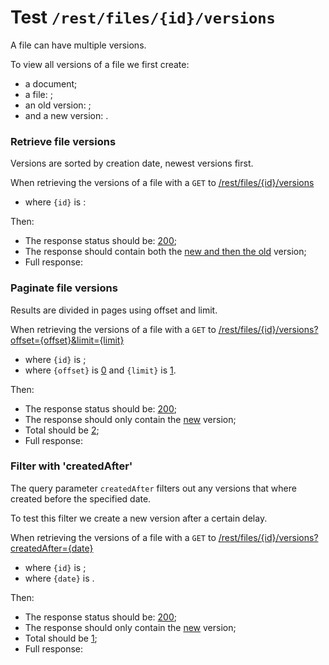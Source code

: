 # Test `/rest/files/{id}/versions`

A file can have multiple versions.

To view all versions of a file we first create: 

[ ](- "#docId=createDocument()")
[ ](- "#fileId=createFile(#docId)")
[ ](- "#oldVersionId=createVersion(#fileId)")
[ ](- "#newVersionId=createVersionWithDelay(#fileId)")

  - a document;
  - a file: [ ](- "ext:embed=code(#fileId)");
  - an old version: [ ](- "ext:embed=code(#oldVersionId)");
  - and a new version: [ ](- "ext:embed=code(#newVersionId)").

### Retrieve file versions
Versions are sorted by creation date, newest versions first.

When retrieving the versions of a file with a `GET` to [/rest/files/{id}/versions](- "#getEndpoint") 

 - where `{id}` is [ ](- "ext:embed=code(#fileId)"):

[ ](- "#retrieveResult=retrieve(#getEndpoint, #fileId, #oldVersionId, #newVersionId)")

Then:

 - The response status should be: [200](- "?=#retrieveResult.status");
 - The response should contain both the [new and then the old](- "?=#retrieveResult.twoVersions") version;
 - Full response:

[ ](- "ext:embed=#retrieveResult.body")

### Paginate file versions
Results are divided in pages using offset and limit.

When retrieving the versions of a file with a `GET` to [/rest/files/{id}/versions?offset={offset}&limit={limit}](- "#getEndpoint") 

 - where `{id}` is [ ](- "ext:embed=code(#fileId)");
 - where `{offset}` is [0](- "#offset") and `{limit}` is [1](- "#limit").

[ ](- "#paginateResult=paginate(#getEndpoint, #fileId, #offset, #limit, #newVersionId)")

Then:

 - The response status should be: [200](- "?=#paginateResult.status");
 - The response should only contain the [new](- "?=#paginateResult.hasOld") version;
 - Total should be [2](- "?=#paginateResult.total");
 - Full response:

[ ](- "ext:embed=#paginateResult.body")

### Filter with 'createdAfter'
The query parameter `createdAfter` filters out any versions that where created before the specified date. 

To test this filter we create a new version after a certain delay.
[ ](- "#delayedVersionId=createVersionWithDelay(#fileId)")


When retrieving the versions of a file with a `GET` to [/rest/files/{id}/versions?createdAfter={date}](- "#getEndpoint")
[ ](- "#date=getCreatedAt(#delayedVersionId)")

 - where `{id}` is [ ](- "ext:embed=code(#fileId)");
 - where `{date}` is [ ](- "ext:embed=code(#date)").

[ ](- "#paginateResult=filterByCreatedAfter(#getEndpoint, #fileId, #date, #delayedVersionId)")

Then:

 - The response status should be: [200](- "?=#paginateResult.status");
 - The response should only contain the [new](- "?=#paginateResult.hasNew") version;
 - Total should be [1](- "?=#paginateResult.total");
 - Full response:

[ ](- "ext:embed=#paginateResult.body")


